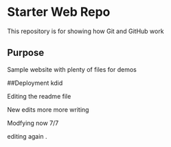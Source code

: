 # Starter Web Repo

This repository is for showing how Git and GitHub work

## Purpose

Sample website with plenty of files for demos

##Deployment
kdid

Editing the readme file 

New edits more more writing

Modfying now 7/7

editing again .